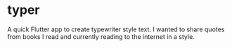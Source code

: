# typer

A quick Flutter app to create typewriter style text.
I wanted to share quotes from books I read and currently reading to the internet in a style.
